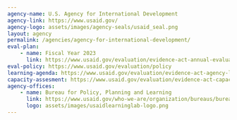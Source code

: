 ```yaml
---
agency-name: U.S. Agency for International Development
agency-link: https://www.usaid.gov/
agency-logo: assets/images/agency-seals/usaid_seal.png
layout: agency
permalink: /agencies/agency-for-international-development/
eval-plan:
    - name: Fiscal Year 2023
      link: https://www.usaid.gov/evaluation/evidence-act-annual-evaluation-plan
eval-policy: https://www.usaid.gov/evaluation/policy
learning-agenda: https://www.usaid.gov/evaluation/evidence-act-agency-learning-agenda
capacity-assesment: https://www.usaid.gov/evaluation/evidence-act-capacity-assessment
agency-offices:
    - name: Bureau for Policy, Planning and Learning
      link: https://www.usaid.gov/who-we-are/organization/bureaus/bureau-policy-planning-and-learning
      logo: assets/images/usaidlearninglab-logo.png
---
```

